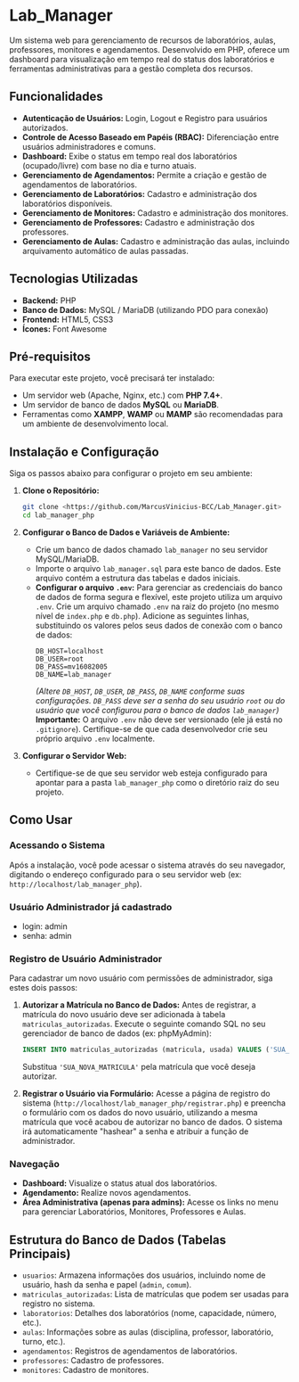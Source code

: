 # Lab_Manager

Um sistema web para gerenciamento de recursos de laboratórios, aulas, professores, monitores e agendamentos. Desenvolvido em PHP, oferece um dashboard para visualização em tempo real do status dos laboratórios e ferramentas administrativas para a gestão completa dos recursos.

## Funcionalidades

*   **Autenticação de Usuários:** Login, Logout e Registro para usuários autorizados.
*   **Controle de Acesso Baseado em Papéis (RBAC):** Diferenciação entre usuários administradores e comuns.
*   **Dashboard:** Exibe o status em tempo real dos laboratórios (ocupado/livre) com base no dia e turno atuais.
*   **Gerenciamento de Agendamentos:** Permite a criação e gestão de agendamentos de laboratórios.
*   **Gerenciamento de Laboratórios:** Cadastro e administração dos laboratórios disponíveis.
*   **Gerenciamento de Monitores:** Cadastro e administração dos monitores.
*   **Gerenciamento de Professores:** Cadastro e administração dos professores.
*   **Gerenciamento de Aulas:** Cadastro e administração das aulas, incluindo arquivamento automático de aulas passadas.

## Tecnologias Utilizadas

*   **Backend:** PHP
*   **Banco de Dados:** MySQL / MariaDB (utilizando PDO para conexão)
*   **Frontend:** HTML5, CSS3
*   **Ícones:** Font Awesome

## Pré-requisitos

Para executar este projeto, você precisará ter instalado:

*   Um servidor web (Apache, Nginx, etc.) com **PHP 7.4+**.
*   Um servidor de banco de dados **MySQL** ou **MariaDB**.
*   Ferramentas como **XAMPP**, **WAMP** ou **MAMP** são recomendadas para um ambiente de desenvolvimento local.

## Instalação e Configuração

Siga os passos abaixo para configurar o projeto em seu ambiente:

1.  **Clone o Repositório:**
    ```bash
    git clone <https://github.com/MarcusVinicius-BCC/Lab_Manager.git>
    cd lab_manager_php
    ```


2.  **Configurar o Banco de Dados e Variáveis de Ambiente:**
    *   Crie um banco de dados chamado `lab_manager` no seu servidor MySQL/MariaDB.
    *   Importe o arquivo `lab_manager.sql` para este banco de dados. Este arquivo contém a estrutura das tabelas e dados iniciais.
    *   **Configurar o arquivo `.env`:**
        Para gerenciar as credenciais do banco de dados de forma segura e flexível, este projeto utiliza um arquivo `.env`.
        Crie um arquivo chamado `.env` na raiz do projeto (no mesmo nível de `index.php` e `db.php`).
        Adicione as seguintes linhas, substituindo os valores pelos seus dados de conexão com o banco de dados:
        ```
        DB_HOST=localhost
        DB_USER=root
        DB_PASS=mv16082005
        DB_NAME=lab_manager
        ```
        *(Altere `DB_HOST`, `DB_USER`, `DB_PASS`, `DB_NAME` conforme suas configurações. `DB_PASS` deve ser a senha do seu usuário `root` ou do usuário que você configurou para o banco de dados `lab_manager`)*
        **Importante:** O arquivo `.env` não deve ser versionado (ele já está no `.gitignore`). Certifique-se de que cada desenvolvedor crie seu próprio arquivo `.env` localmente.

3.  **Configurar o Servidor Web:**
    *   Certifique-se de que seu servidor web esteja configurado para apontar para a pasta `lab_manager_php` como o diretório raiz do seu projeto.

## Como Usar

### Acessando o Sistema

Após a instalação, você pode acessar o sistema através do seu navegador, digitando o endereço configurado para o seu servidor web (ex: `http://localhost/lab_manager_php`).
### Usuário Administrador já cadastrado
 * login: admin
 * senha: admin

### Registro de Usuário Administrador

Para cadastrar um novo usuário com permissões de administrador, siga estes dois passos:

1.  **Autorizar a Matrícula no Banco de Dados:**
    Antes de registrar, a matrícula do novo usuário deve ser adicionada à tabela `matriculas_autorizadas`. Execute o seguinte comando SQL no seu gerenciador de banco de dados (ex: phpMyAdmin):
    ```sql
    INSERT INTO matriculas_autorizadas (matricula, usada) VALUES ('SUA_NOVA_MATRICULA', 0);
    ```
    Substitua `'SUA_NOVA_MATRICULA'` pela matrícula que você deseja autorizar.

2.  **Registrar o Usuário via Formulário:**
    Acesse a página de registro do sistema (`http://localhost/lab_manager_php/registrar.php`) e preencha o formulário com os dados do novo usuário, utilizando a mesma matrícula que você acabou de autorizar no banco de dados. O sistema irá automaticamente "hashear" a senha e atribuir a função de administrador.

### Navegação

*   **Dashboard:** Visualize o status atual dos laboratórios.
*   **Agendamento:** Realize novos agendamentos.
*   **Área Administrativa (apenas para admins):** Acesse os links no menu para gerenciar Laboratórios, Monitores, Professores e Aulas.

## Estrutura do Banco de Dados (Tabelas Principais)

*   `usuarios`: Armazena informações dos usuários, incluindo nome de usuário, hash da senha e papel (`admin`, `comum`).
*   `matriculas_autorizadas`: Lista de matrículas que podem ser usadas para registro no sistema.
*   `laboratorios`: Detalhes dos laboratórios (nome, capacidade, número, etc.).
*   `aulas`: Informações sobre as aulas (disciplina, professor, laboratório, turno, etc.).
*   `agendamentos`: Registros de agendamentos de laboratórios.
*   `professores`: Cadastro de professores.
*   `monitores`: Cadastro de monitores.
